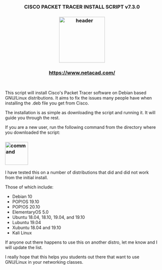 <h3 align="center">CISCO PACKET TRACER INSTALL SCRIPT v7.3.0</h3>

<h3 align="center"><img src="https://i.imgur.com/jEeYG4K.png" alt="header" height="150px"/></h3>

<h3 align="center"><a href="https://www.netacad.com/" >https://www.netacad.com/</a></h3>

<br>

This script will install Cisco's Packet Tracer software on Debian based GNU/Linux distributions.
It aims to fix the issues many people have when installing the .deb file you get from Cisco.

The installation is as simple as downloading the script and running it. It will guide you through the rest.

If you are a new user, run the following command from the directory where you downloaded the script:

<h3><img src="https://i.imgur.com/agfkIok.png" alt="command" height="75px"/></h3>

I have tested this on a number of distributions that did and did not work from the initial install.

Those of which include:
<ul>
<li>Debian 10</li>
<li>POP!OS 19.10</li>
<li>POP!OS 20.10</li>
<li>ElementaryOS 5.0</li>
<li>Ubuntu 18.04, 18.10, 19.04, and 19.10</li>
<li>Lubuntu 19.04</li>
<li>Xubuntu 18.04 and 19.10</li>
<li>Kali Linux</li>
</ul>

If anyone out there happens to use this on another distro, let me know and I will update the list.

I really hope that this helps you students out there that want to use GNU/Linux in your networking classes.
